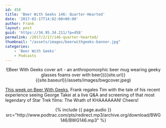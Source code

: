 ```yaml
---
id: 458
title: 'Beer With Geeks 146: Quarter-Hearted'
date: '2017-02-17T14:02:00+00:00'
author: Frank
layout: post
guid: 'https://34.95.34.211/?p=458'
permalink: /2017/2/17/146-quarter-hearted/
thumbnail: "/assets/images/beerwithgeeks-banner.jpg"
categories:
    - 'Beer With Geeks'
    - Podcasts
---
```

<div markdown="1" style="text-align: center;">
![Beer With Geeks cover art - an anthropomorphic beer mug wearing geeky glasses foams over with beer]({{site.url}}{{site.baseurl}}/assets/images/bwgcover.jpeg)
</div>


<p><a href="http://www.beerwithgeeks.com/2017/02/146-quarter-hearted.html">This week on Beer With Geeks</a>,&nbsp;Frank regales Tim with the tale of his recent experience seeing George Takei at a live Q&amp;A and screening of that most legendary of Star Trek films: The Wrath of KHAAAAAAN! Cheers!</p>
<div markdown="1" style="text-align: center;">
{% include {{ page.audio }} src="http://www.podtrac.com/pts/redirect.mp3/archive.org/download/BWG146/BWG146.mp3" %}
</div>